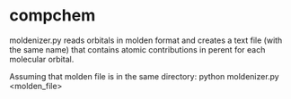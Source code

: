 # compchem
moldenizer.py reads orbitals in molden format and creates a text file (with the same name) that contains atomic contributions in perent for each molecular orbital. 

Assuming that molden file is in the same directory: python moldenizer.py <molden_file>
